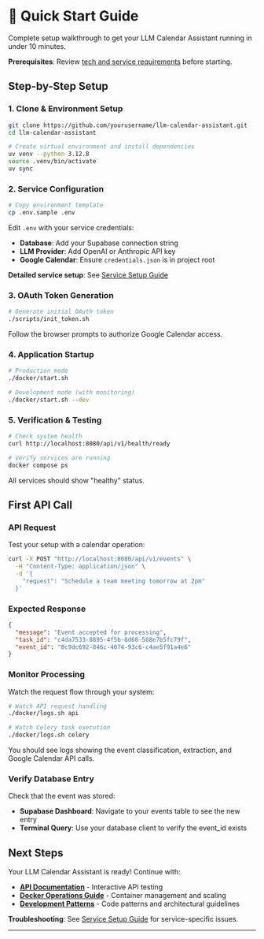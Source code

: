 # 🚀 Quick Start Guide

Complete setup walkthrough to get your LLM Calendar Assistant running in under 10 minutes.

**Prerequisites**: Review [tech and service requirements](../README.md#-getting-started) before starting.

## Step-by-Step Setup

### 1. Clone & Environment Setup
```bash
git clone https://github.com/yourusername/llm-calendar-assistant.git
cd llm-calendar-assistant

# Create virtual environment and install dependencies
uv venv --python 3.12.8
source .venv/bin/activate
uv sync
```

### 2. Service Configuration
```bash
# Copy environment template
cp .env.sample .env
```

Edit `.env` with your service credentials:
- **Database**: Add your Supabase connection string
- **LLM Provider**: Add OpenAI or Anthropic API key  
- **Google Calendar**: Ensure `credentials.json` is in project root

**Detailed service setup**: See [Service Setup Guide](service-setup.md)

### 3. OAuth Token Generation
```bash
# Generate initial OAuth token
./scripts/init_token.sh
```
Follow the browser prompts to authorize Google Calendar access.

### 4. Application Startup
```bash
# Production mode
./docker/start.sh

# Development mode (with monitoring)
./docker/start.sh --dev
```

### 5. Verification & Testing
```bash
# Check system health
curl http://localhost:8080/api/v1/health/ready

# Verify services are running
docker compose ps
```

All services should show "healthy" status.

## First API Call

### API Request
Test your setup with a calendar operation:

```bash
curl -X POST "http://localhost:8080/api/v1/events" \
  -H "Content-Type: application/json" \
  -d '{
    "request": "Schedule a team meeting tomorrow at 2pm"
  }'
```

### Expected Response
```json
{
  "message": "Event accepted for processing",
  "task_id": "c4da7533-8895-4f5b-8d60-508e7b5fc79f",
  "event_id": "8c9dc692-846c-4074-93c6-c4ae5f91a4e6"
}
```

### Monitor Processing
Watch the request flow through your system:

```bash
# Watch API request handling
./docker/logs.sh api

# Watch Celery task execution
./docker/logs.sh celery
```

You should see logs showing the event classification, extraction, and Google Calendar API calls.

### Verify Database Entry
Check that the event was stored:

- **Supabase Dashboard**: Navigate to your events table to see the new entry
- **Terminal Query**: Use your database client to verify the event_id exists

## Next Steps

Your LLM Calendar Assistant is ready! Continue with:

- **[API Documentation](http://localhost:8080/docs)** - Interactive API testing
- **[Docker Operations Guide](../docker/README.md)** - Container management and scaling  
- **[Development Patterns](development-patterns.md)** - Code patterns and architectural guidelines

**Troubleshooting**: See [Service Setup Guide](service-setup.md) for service-specific issues. 

---